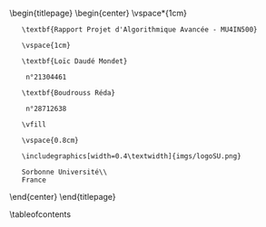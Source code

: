 \begin{titlepage}
   \begin{center}
       \vspace*{1cm}

       \textbf{Rapport Projet d'Algorithmique Avancée - MU4IN500}
            
       \vspace{1cm}

       \textbf{Loïc Daudé Mondet}
       
        n°21304461

       \textbf{Boudrouss Réda}

        n°28712638

       \vfill
            
       \vspace{0.8cm}
     
       \includegraphics[width=0.4\textwidth]{imgs/logoSU.png}
            
       Sorbonne Université\\
       France
            
   \end{center}
\end{titlepage}

\tableofcontents